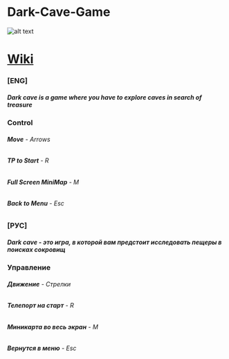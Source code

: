 # Dark-Cave-Game

![alt text](https://repository-images.githubusercontent.com/317181322/8ba3e700-33af-11eb-9d9a-6c6406456207)


# [Wiki](https://github.com/Agzam4/Dark-Cave-Game-/wiki/)


###  [ENG] ###
##### Dark cave is a game where you have to explore caves in search of treasure #####
### Control ###
###### **Move** - Arrows
###### **TP to Start** - R
###### **Full Screen MiniMap** - M
###### **Back to Menu** - Esc

### [РУС] ###
##### Dark cave - это игра, в которой вам предстоит исследовать пещеры в поисках сокровищ #####
### Управление
###### **Движение** - Стрелки
###### **Телепорт на старт** - R
###### **Миникарта во весь экран** - M
###### **Вернутся в меню** - Esc
